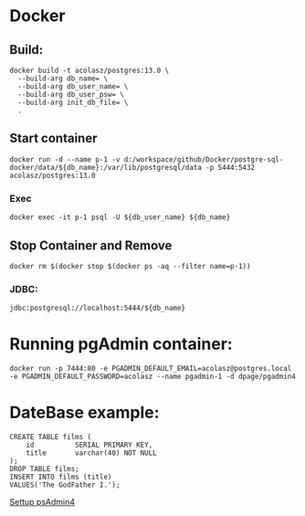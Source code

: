 # Docker 
## Build:
```shell script
docker build -t acolasz/postgres:13.0 \
  --build-arg db_name= \
  --build-arg db_user_name= \
  --build-arg db_user_psw= \
  --build-arg init_db_file= \
  .
```
## Start container
```shell script
docker run -d --name p-1 -v d:/workspace/github/Docker/postgre-sql-docker/data/${db_name}:/var/lib/postgresql/data -p 5444:5432 acolasz/postgres:13.0
```
### Exec
```shell script
docker exec -it p-1 psql -U ${db_user_name} ${db_name}
```
## Stop Container and Remove
```shell script
docker rm $(docker stop $(docker ps -aq --filter name=p-1))
```
### JDBC:
```shell script
jdbc:postgresql://localhost:5444/${db_name}
```
# Running pgAdmin container:
```shell script
docker run -p 7444:80 -e PGADMIN_DEFAULT_EMAIL=acolasz@postgres.local -e PGADMIN_DEFAULT_PASSWORD=acolasz --name pgadmin-1 -d dpage/pgadmin4
```
# DateBase example:
```postgresql
CREATE TABLE films (
    id          SERIAL PRIMARY KEY,
    title       varchar(40) NOT NULL
);
DROP TABLE films;
INSERT INTO films (title)
VALUES('The GodFather I.');
```
[Settup psAdmin4](https://towardsdatascience.com/local-development-set-up-of-postgresql-with-docker-c022632f13ea)
